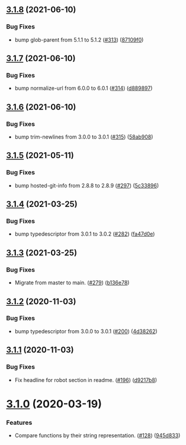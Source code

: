 ## [3.1.8](https://github.com/thenativeweb/is-subset-of/compare/3.1.7...3.1.8) (2021-06-10)


### Bug Fixes

* bump glob-parent from 5.1.1 to 5.1.2 ([#313](https://github.com/thenativeweb/is-subset-of/issues/313)) ([87109f0](https://github.com/thenativeweb/is-subset-of/commit/87109f0657fd317bd5c76128d031ad0b1be404db))

## [3.1.7](https://github.com/thenativeweb/is-subset-of/compare/3.1.6...3.1.7) (2021-06-10)


### Bug Fixes

* bump normalize-url from 6.0.0 to 6.0.1 ([#314](https://github.com/thenativeweb/is-subset-of/issues/314)) ([d889897](https://github.com/thenativeweb/is-subset-of/commit/d8898975d23d6b420c023cd56509fe65abdb6001))

## [3.1.6](https://github.com/thenativeweb/is-subset-of/compare/3.1.5...3.1.6) (2021-06-10)


### Bug Fixes

* bump trim-newlines from 3.0.0 to 3.0.1 ([#315](https://github.com/thenativeweb/is-subset-of/issues/315)) ([58ab908](https://github.com/thenativeweb/is-subset-of/commit/58ab9087dfd4b2ea879ae75945e700be403b1854))

## [3.1.5](https://github.com/thenativeweb/is-subset-of/compare/3.1.4...3.1.5) (2021-05-11)


### Bug Fixes

* bump hosted-git-info from 2.8.8 to 2.8.9 ([#297](https://github.com/thenativeweb/is-subset-of/issues/297)) ([5c33896](https://github.com/thenativeweb/is-subset-of/commit/5c33896fadb911e7bb4240e672cad982eed7a1b6))

## [3.1.4](https://github.com/thenativeweb/is-subset-of/compare/3.1.3...3.1.4) (2021-03-25)


### Bug Fixes

* bump typedescriptor from 3.0.1 to 3.0.2 ([#282](https://github.com/thenativeweb/is-subset-of/issues/282)) ([fa47d0e](https://github.com/thenativeweb/is-subset-of/commit/fa47d0e54b8a34380af73ca2f80576b7a1817962))

## [3.1.3](https://github.com/thenativeweb/is-subset-of/compare/3.1.2...3.1.3) (2021-03-25)


### Bug Fixes

* Migrate from master to main. ([#279](https://github.com/thenativeweb/is-subset-of/issues/279)) ([b136e78](https://github.com/thenativeweb/is-subset-of/commit/b136e78398f95e402a3d5f12b7c4037c59aad44e))

## [3.1.2](https://github.com/thenativeweb/is-subset-of/compare/3.1.1...3.1.2) (2020-11-03)


### Bug Fixes

* bump typedescriptor from 3.0.0 to 3.0.1 ([#200](https://github.com/thenativeweb/is-subset-of/issues/200)) ([4d38262](https://github.com/thenativeweb/is-subset-of/commit/4d38262ab8dc601d889c383e4b6eaacd3db241ba))

## [3.1.1](https://github.com/thenativeweb/is-subset-of/compare/3.1.0...3.1.1) (2020-11-03)


### Bug Fixes

* Fix headline for robot section in readme. ([#196](https://github.com/thenativeweb/is-subset-of/issues/196)) ([d9217b8](https://github.com/thenativeweb/is-subset-of/commit/d9217b8afbad46e777c9b3aaa3dc93a198f775f3))

# [3.1.0](https://github.com/thenativeweb/is-subset-of/compare/3.0.0...3.1.0) (2020-03-19)


### Features

* Compare functions by their string representation. ([#128](https://github.com/thenativeweb/is-subset-of/issues/128)) ([945d833](https://github.com/thenativeweb/is-subset-of/commit/945d83349c148665482039b18126192eb91e0954))
